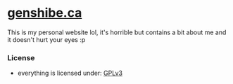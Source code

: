 # [genshibe.ca](https://genshibe.ca)
This is my personal website lol, it's horrible but contains a bit about me and it doesn't hurt your eyes :p
### License
- everything is licensed under:
  [GPLv3](https://www.gnu.org/licenses/gpl-3.0#license-text)

